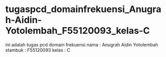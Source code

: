 # tugaspcd_domainfrekuensi_Anugrah-Aidin-Yotolembah_F55120093_kelas-C

ini adalah tugas pcd domain frekuensi 
nama : Anugrah Aidin Yotolembah
stambuk : F55120093
kelas : C
